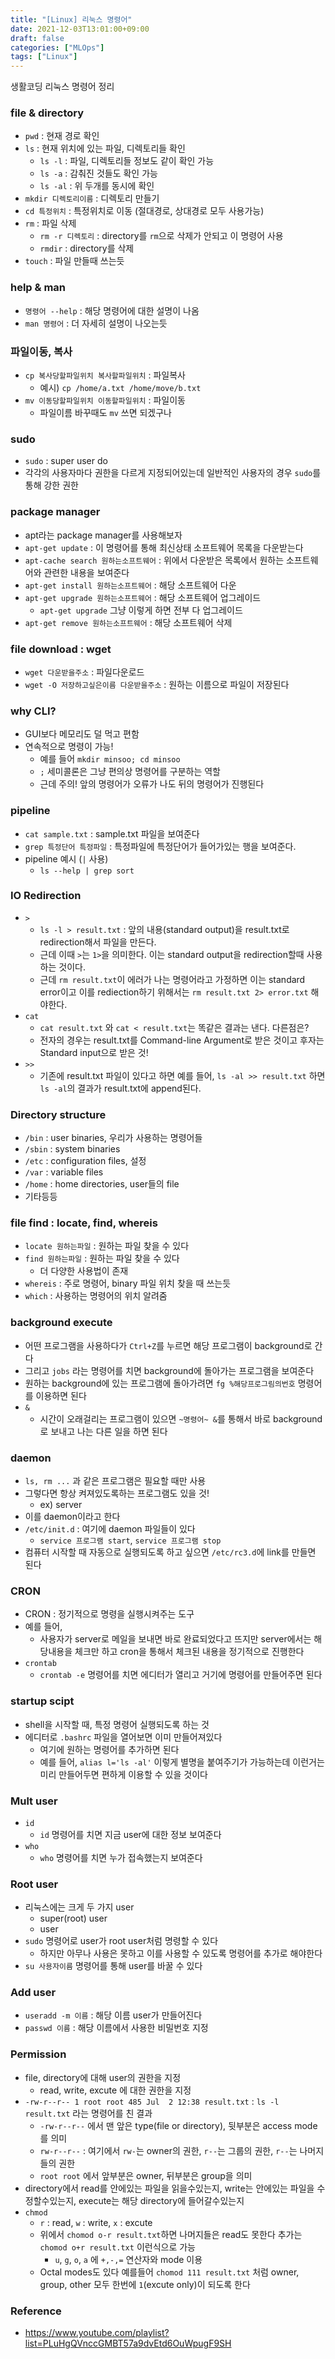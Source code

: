 ```yaml
---
title: "[Linux] 리눅스 명령어"
date: 2021-12-03T13:01:00+09:00
draft: false
categories: ["MLOps"]
tags: ["Linux"]
---
```


생활코딩 리눅스 명령어 정리

<!--more-->

### file & directory
- `pwd` : 현재 경로 확인
- `ls` : 현재 위치에 있는 파일, 디렉토리들 확인
  - `ls -l` : 파일, 디렉토리들 정보도 같이 확인 가능
  - `ls -a` : 감춰진 것들도 확인 가능
  - `ls -al` : 위 두개를 동시에 확인
- `mkdir 디렉토리이름` : 디렉토리 만들기
- `cd 특정위치` : 특정위치로 이동 (절대경로, 상대경로 모두 사용가능)
- `rm` : 파일 삭제
  - `rm -r 디렉토리` : directory를 `rm`으로 삭제가 안되고 이 명령어 사용
  - `rmdir` : directory를 삭제
- `touch` : 파일 만들때 쓰는듯

### help & man
- `명령어 --help` : 해당 명령어에 대한 설명이 나옴
- `man 명령어` : 더 자세히 설명이 나오는듯  

### 파일이동, 복사
- `cp 복사당할파일위치 복사할파일위치` : 파일복사
  - 예시) `cp /home/a.txt /home/move/b.txt`
- `mv 이동당할파일위치 이동할파일위치` : 파일이동
  - 파일이름 바꾸때도 `mv` 쓰면 되겠구나

### sudo
- `sudo` : super user do
- 각각의 사용자마다 권한을 다르게 지정되어있는데 일반적인 사용자의 경우 `sudo`를 통해 강한 권한

### package manager
- apt라는 package manager를 사용해보자
- `apt-get update` : 이 명령어를 통해 최신상태 소프트웨어 목록을 다운받는다
- `apt-cache search 원하는소프트웨어` : 위에서 다운받은 목록에서 원하는 소프트웨어와 관련한 내용을 보여준다
- `apt-get install 원하는소프트웨어` : 해당 소프트웨어 다운
- `apt-get upgrade 원하는소프트웨어` : 해당 소프트웨어 업그레이드
  - `apt-get upgrade` 그냥 이렇게 하면 전부 다 업그레이드
- `apt-get remove 원하는소프트웨어` : 해당 소프트웨어 삭제
  
### file download : wget
- `wget 다운받을주소` : 파일다운로드
- `wget -O 저장하고싶은이름 다운받을주소` : 원하는 이름으로 파일이 저장된다

### why CLI?
- GUI보다 메모리도 덜 먹고 편함
- 연속적으로 명령이 가능!
  - 예를 들어 `mkdir minsoo; cd minsoo`
  - `;` 세미콜론은 그냥 편의상 명령어를 구분하는 역할
  - 근데 주의! 앞의 명령어가 오류가 나도 뒤의 명령어가 진행된다

### pipeline
- `cat sample.txt` : sample.txt 파일을 보여준다
- `grep 특정단어 특정파일` : 특정파일에 특정단어가 들어가있는 행을 보여준다.
- pipeline 예시 (`|` 사용)
  - `ls --help | grep sort` 

### IO Redirection
- `>`
  - `ls -l > result.txt` : 앞의 내용(standard output)을 result.txt로 redirection해서 파일을 만든다.
  - 근데 이때 `>`는 `1>`을 의미한다. 이는 standard output을 redirection할때 사용하는 것이다.
  - 근데 `rm result.txt`이 에러가 나는 명령어라고 가정하면 이는 standard error이고 이를 rediection하기 위해서는 `rm result.txt 2> error.txt` 해야한다.
- `cat` 
  - `cat result.txt` 와 `cat < result.txt`는 똑같은 결과는 낸다. 다른점은?
  - 전자의 경우는 result.txt를 Command-line Argument로 받은 것이고 후자는 Standard input으로 받은 것!
- `>>`
  - 기존에 result.txt 파일이 있다고 하면 예를 들어, `ls -al >> result.txt` 하면 `ls -al`의 결과가 result.txt에 append된다.

### Directory structure
- `/bin` : user binaries, 우리가 사용하는 명령어들
- `/sbin` : system binaries
- `/etc` : configuration files, 설정
- `/var` : variable files
- `/home` : home directories, user들의 file
- 기타등등

### file find : locate, find, whereis
- `locate 원하는파일` : 원하는 파일 찾을 수 있다
- `find 원하는파일` : 원하는 파일 찾을 수 있다
  - 더 다양한 사용법이 존재
- `whereis` : 주로 명령어, binary 파일 위치 찾을 때 쓰는듯
- `which` : 사용하는 명령어의 위치 알려줌

### background execute
- 어떤 프로그램을 사용하다가 `Ctrl+Z`를 누르면 해당 프로그램이 background로 간다
- 그리고 `jobs` 라는 명령어를 치면 background에 돌아가는 프로그램을 보여준다
- 원하는 background에 있는 프로그램에 돌아가려면 `fg %해당프로그림의번호` 명령어를 이용하면 된다
- `&`
  - 시간이 오래걸리는 프로그램이 있으면 `~명령어~ &`를 통해서 바로 background로 보내고 나는 다른 일을 하면 된다

### daemon
- `ls, rm ...` 과 같은 프로그램은 필요할 때만 사용
- 그렇다면 항상 켜져있도록하는 프로그램도 있을 것!
  - ex) server
- 이를 daemon이라고 한다
- `/etc/init.d` : 여기에 daemon 파일들이 있다
  - `service 프로그램 start`, `service 프로그램 stop`
- 컴퓨터 시작할 때 자동으로 실행되도록 하고 싶으면 `/etc/rc3.d`에 link를 만들면 된다

### CRON
- CRON : 정기적으로 명령을 실행시켜주는 도구
- 예를 들어,
  - 사용자가 server로 메일을 보내면 바로 완료되었다고 뜨지만 server에서는 해당내용을 체크만 하고 cron을 통해서 체크된 내용을 정기적으로 진행한다
- `crontab`
  - `crontab -e` 명령어를 치면 에디터가 열리고 거기에 명령어를 만들어주면 된다

### startup scipt
- shell을 시작할 때, 특정 명령어 실행되도록 하는 것
- 에디터로 `.bashrc` 파일을 열어보면 이미 만들어져있다
  - 여기에 원하는 명령어를 추가하면 된다
  - 예를 들어, `alias l='ls -al'` 이렇게 별명을 붙여주기가 가능하는데 이런거는 미리 만들어두면 편하게 이용할 수 있을 것이다

### Mult user
- `id`
  - `id` 명령어를 치면 지금 user에 대한 정보 보여준다
- `who`
  - `who` 명령어를 치면 누가 접속했는지 보여준다

### Root user
- 리눅스에는 크게 두 가지 user
  - super(root) user
  - user
- `sudo` 명령어로 user가 root user처럼 명령할 수 있다
  - 하지만 아무나 사용은 못하고 이를 사용할 수 있도록 명령어를 추가로 해야한다
- `su 사용자이름` 명령어를 통해 user를 바꿀 수 있다

### Add user
- `useradd -m 이름` : 해당 이름 user가 만들어진다
- `passwd 이름` : 해당 이름에서 사용한 비밀번호 지정

### Permission
- file, directory에 대해 user의 권한을 지정
  - read, write, excute 에 대한 권한을 지정
- `-rw-r--r-- 1 root root 485 Jul  2 12:38 result.txt` : `ls -l result.txt` 라는 명령어를 친 결과
  - `-rw-r--r--` 에서 맨 앞은 type(file or directory), 뒷부분은 access mode를 의미
  - `rw-r--r--` : 여기에서 `rw-`는 owner의 권한, `r--`는 그룹의 권한, `r--`는 나머지들의 권한
  - `root root` 에서 앞부분은 owner, 뒤부분은 group을 의미
- directory에서 read를 안에있는 파일을 읽을수있는지, write는 안에있는 파일을 수정할수있는지, execute는 해당 directory에 들어갈수있는지
- `chmod`
  - `r` : read, `w` : write, `x` : excute
  - 위에서 `chomod o-r result.txt`하면 나머지들은 read도 못한다 추가는 `chomod o+r result.txt` 이런식으로 가능
    - `u`, `g`, `o`, `a` 에 `+,-,=` 연산자와 mode 이용
  - Octal modes도 있다 예를들어 `chomod 111 result.txt` 처럼 owner, group, other 모두 한번에 `1`(excute only)이 되도록 한다

### Reference
- https://www.youtube.com/playlist?list=PLuHgQVnccGMBT57a9dvEtd6OuWpugF9SH